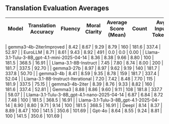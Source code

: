 ## Translation Evaluation Averages

| Model | Translation Accuracy | Fluency | Moral Clarity | Average Score (Mean) | Count | Avg Input Tokens | Avg Output Tokens | Avg Inference Time (s) |
|-------|----------------------|---------|---------------|----------------------|-------|------------------|-------------------|------------------------|

| gemma3-4b-2iterImproved | 8.42 | 8.67 | 9.29 | 8.79 | 160 | 181.6 | 337.4 | 52.97 |
| EuroLLM | 8.71 | 8.61 | 9.43 | 8.92 | 491 | 0.0 | 0.0 | 0.00 |
| Llama-3.1-Tulu-3-8B_gpt-4.1-mini-2025-04-14 | 8.36 | 8.38 | 9.66 | 8.80 | 100 | 181.5 | 368.5 | 16.91 |
| Llama-3.1-8B-Instruct | 7.45 | 7.80 | 8.74 | 8.00 | 200 | 181.7 | 337.5 | 92.70 |
| gemma3-27b | 8.97 | 8.97 | 9.62 | 9.19 | 140 | 181.7 | 337.8 | 50.70 |
| gemma3-4b | 8.41 | 8.59 | 9.35 | 8.78 | 159 | 181.7 | 337.4 | 52.04 |
| Llama-3.1-8B-Instruct-Iterational | 7.20 | 7.42 | 8.48 | 7.70 | 115 | 181.9 | 337.5 | 75.15 |
| gemma3-4b-2iter | 8.39 | 8.76 | 9.33 | 8.82 | 160 | 181.6 | 337.4 | 52.81 |
| Gemma3 | 8.88 | 8.86 | 9.60 | 9.11 | 108 | 181.8 | 337.7 | 58.07 |
| Llama-3.1-Tulu-3-8B_gpt-4.1-nano-2025-04-14 | 6.87 | 6.84 | 8.72 | 7.48 | 100 | 181.5 | 368.5 | 16.91 |
| Llama-3.1-Tulu-3-8B_gpt-4.1-2025-04-14 | 8.90 | 8.80 | 9.71 | 9.14 | 100 | 181.5 | 368.5 | 16.91 |
| Deepl | 8.14 | 8.37 | 8.89 | 8.47 | 100 | 141.5 | 350.6 | 101.69 |
| Gpt-4o | 8.64 | 8.55 | 9.24 | 8.81 | 100 | 141.5 | 350.6 | 101.69 |